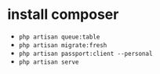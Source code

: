 # install composer

-   `php artisan queue:table`
-   `php artisan migrate:fresh`
-   `php artisan passport:client --personal`
-   `php artisan serve`
